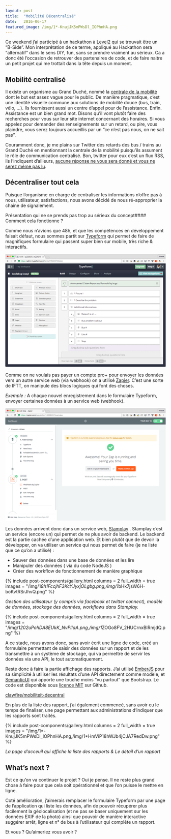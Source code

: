 ```yaml
---
layout:	post
title:	"Mobilité Décentralisé"
date:	2016-06-17
featured_image: /img/1*-KnujJK5mPWsDl_IOPhnHA.png
---
```


Ce weekend j’ai participé à un hackathon à [Level2](http://level2.lu) qui se trouvait être un “B-Side”. Mon interprétation de ce terme, appliqué au Hackathon sera “alternatif” dans le sens DIY, fun, sans se prendre vraiment au sérieux. Ca a donc été l’occasion de retrouver des partenaires de code, et de faire naitre un petit projet qui me trottait dans la tête depuis un moment.

## Mobilité centralisé

Il existe un organisme au Grand Duché, nommé la [centrale de la mobilité](http://mobiliteit.lu) dont le but est assez vague pour le public. De manière pragmatique, c’est une identité visuelle commune aux solutions de mobilité douce (bus, train, vélo, …). Ils fournissent aussi un centre d’appel pour de l’assistance. Enfin. Assistance est un bien grand mot. Disons qu’il vont plutôt faire des recherches pour vous sur leur site internet concernant des horaires. Si vous appelez pour demander des renseignements sur un retard, ou pire, vous plaindre, vous serez toujours accueillis par un “ce n’est pas nous, on ne sait pas”.

Couramment donc, je me plains sur Twitter des retards des bus / trains au Grand Duché en mentionnant la centrale de la mobilité puisqu’ils assument le rôle de communication centralisé. Bon, twitter pour eux c’est un flux RSS, ils l’indiquent d’ailleurs, [aucune réponse ne vous sera donné et vous ne serez même pas lu](https://twitter.com/mobiliteit_lu).

## Décentraliser tout cela

Puisque l’organisme en charge de centraliser les informations n’offre pas à nous, utilisateur, satisfactions, nous avons décidé de nous ré-approprier la chaine de signalement.

Présentation qui ne se prends pas trop au sérieux du concept#### Comment cela fonctionne ?

Comme nous n’avions que 48h, et que les compétences en développement faisait défaut, nous sommes partit sur [Typeform](http://typeform.com) qui permet de faire de magnifiques formulaire qui passent super bien sur mobile, très riche & interactifs.

![](/img/1*oyuR-cdC_syCwbztvVY-8Q.png)

Comme on ne voulais pas payer un compte pro+ pour envoyer les données vers un autre service web (via webhook) on a utilisé [Zapier](https://zapier.com/). C’est une sorte de IFTT, on manipule des blocs logiques qui font des choses.

*Exemple :* A chaque nouvel enregistrement dans le formulaire Typeform, envoyer certaines données à un service web (webhook).

![](/img/1*fANzKVeQDIWqnIet03UZPg.png)

Les données arrivent donc dans un service web, [Stamplay](https://editor.stamplay.com/register?refCode=41289e26) . Stamplay c’est un service (encore un) qui permet de ne plus avoir de backend. Le backend est la partie cachée d’une application web. Et bien plutôt que de devoir la développer, on va utiliser un service qui nous permet de faire (je ne liste que ce qu’on a utilisé) :

* Sauver des données dans une base de données et les lire
* Manipuler des données ( via du code NodeJS )
* Créer des workflow de fonctionnement de manière graphique

{% include post-components/gallery.html
	columns = 2
	full_width = true
	images = "/img/1*9h1FccjhF3KcYJyxjOLgbg.png,/img/1*bHk7jsW6H-boKvtRSrJhvQ.png"
%}

_Gestion des utilisateur (y compris via facebook et twitter connect), modèle de données, stockage des données, workflows dans Stamplay._

{% include post-components/gallery.html
	columns = 2
	full_width = true
	images = "/img/1*202uPohDA8EUkK_NvPlIaA.png,/img/1*ZOGo8FV_2HUCrnxBIRmjdQ.png"
%}

A ce stade, nous avons donc, sans avoir écrit une ligne de code, créé un formulaire permettant de saisir des données sur un rapport et de les transmettre à un système de stockage, qui va permettre de servir les données via une API, le tout automatiquement.

Reste donc à faire la partie affichage des rapports. J’ai utilisé [EmberJS](https://guides.emberjs.com/) pour sa simplicité à utiliser les résultats d’une API directement comme modèle, et [SemanticUI](http://semantic-ui.com/) qui apporte une touche moins “vu partout” que Bootstrap. Le code est disponible sous [licence MIT](https://github.com/clawfire/mobiliteit-decentral/blob/master/LICENSE) sur Github.

[clawfire/mobiliteit-decentral](https://github.com/clawfire/mobiliteit-decentral)

En plus de la liste des rapport, j’ai également commencé, sans avoir eu le temps de finaliser, une page permettant aux administrations d’indiquer que les rapports sont traités.


{% include post-components/gallery.html
	columns = 2
	full_width = true
	images = "/img/1*-KnujJK5mPWsDl_IOPhnHA.png,/img/1*HmViP18hWJb4jCJA7RedDw.png"
%}

_La page d’acceuil qui affiche la liste des rapports & Le détail d’un rapport_

## What’s next ?

Est ce qu’on va continuer le projet ? Oui je pense. Il ne reste plus grand chose à faire pour que cela soit opérationnel et que l’on puisse le mettre en ligne.

Coté amélioration, j’aimerais remplacer le formulaire Typeform par une page de l’application qui liste les données, afin de pouvoir récupérer plus facilement la géolocalisation (et ne pas se baser uniquement sur les données EXIF de la photo) ainsi que pouvoir de manière interactive suggérer arrêt, ligne et n° de bus à l’utilisateur qui complète un rapport.

Et vous ? Qu’aimeriez vous avoir ?
